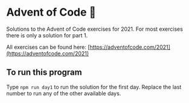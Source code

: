 # Advent of Code :christmas_tree:

Solutions to the Advent of Code exercises for 2021. For most exercises there is only a solution for part 1.

All exercises can be found here: [https://adventofcode.com/2021](https://adventofcode.com/2021)

## To run this program

Type ```npm run day1``` to run the solution for the first day. Replace the last number to run any of the other available days.